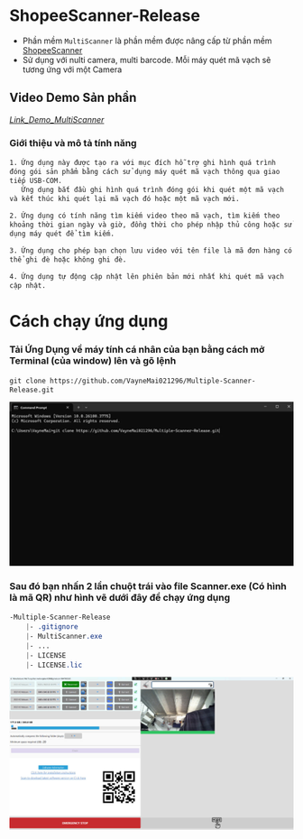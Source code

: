 # ShopeeScanner-Release
* Phần mềm ```MultiScanner``` là phần mềm được nâng cấp từ phần mềm [ShopeeScanner](https://github.com/VayneMai021296/ShopeeScanner-Release.git)
* Sử dụng với nulti camera, multi barcode. Mỗi máy quét mã vạch sẽ tương ứng với một Camera

## Video Demo Sản phần 
*[Link_Demo_MultiScanner](https://youtu.be/QL1MZo9gIO8)*


###  Giới thiệu và mô tả tính năng 
```
1. Ứng dụng này được tạo ra với mục đích hỗ trợ ghi hình quá trình đóng gói sản phẩm bằng cách sử dụng máy quét mã vạch thông qua giao tiếp USB-COM.
   Ứng dụng bắt đầu ghi hình quá trình đóng gói khi quét một mã vạch và kết thúc khi quét lại mã vạch đó hoặc một mã vạch mới.
```
```
2. Ứng dụng có tính năng tìm kiếm video theo mã vạch, tìm kiếm theo khoảng thời gian ngày và giờ, đồng thời cho phép nhập thủ công hoặc sử dụng máy quét để tìm kiếm.
```

```
3. Ứng dụng cho phép bạn chọn lưu video với tên file là mã đơn hàng có thể ghi đè hoặc không ghi đè.

```

```
4. Ứng dụng tự động cập nhật lên phiên bản mới nhất khi quét mã vạch cập nhật.

```

# Cách chạy ứng dụng

###  Tải Ứng Dụng về máy tính cá nhân của bạn bằng cách mở Terminal (của window) lên và gõ lệnh 
```shell
git clone https://github.com/VayneMai021296/Multiple-Scanner-Release.git
```
<img src="images/terminal.jpg" alt="Screenshot" width="auto" height="auto"><br>

###   Sau đó bạn nhấn 2 lần chuột trái vào file Scanner.exe (Có hình là mã QR) như hình vẽ dưới đây để chạy ứng dụng 
```CSS
-Multiple-Scanner-Release
    |- .gitignore
    |- MultiScanner.exe
    |- ...
    |- LICENSE
    |- LICENSE.lic
```
<img src="images/multiScanner.jpg" alt="Screenshot" width="auto" height="auto"><br>


